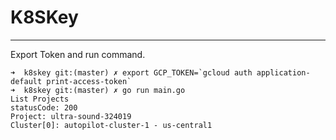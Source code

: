 # K8SKey
<hr />


Export Token and run command.

    ➜  k8skey git:(master) ✗ export GCP_TOKEN=`gcloud auth application-default print-access-token`
    ➜  k8skey git:(master) ✗ go run main.go
    List Projects
    statusCode: 200
    Project: ultra-sound-324019
    Cluster[0]: autopilot-cluster-1 - us-central1
